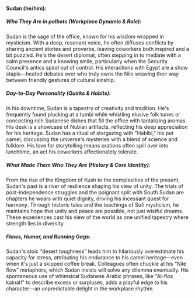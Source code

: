 #### Sudan (he/him):  

##### Who They Are in *polbots* (Workplace Dynamic & Role):  
Sudan is the sage of the office, known for his wisdom wrapped in mysticism. With a deep, resonant voice, he often diffuses conflicts by sharing ancient stories and proverbs, leaving coworkers both inspired and a bit puzzled. He's the desert diplomat, often stepping in to mediate with a calm presence and a knowing smile, particularly when the Security Council's antics spiral out of control. His interactions with Egypt are a show staple—heated debates over who truly owns the Nile weaving their way between friendly gestures of cultural kinship.

##### Day-to-Day Personality (Quirks & Habits):  
In his downtime, Sudan is a tapestry of creativity and tradition. He's frequently found plucking at a tumbi while whistling elusive folk tunes or concocting rich Sudanese dishes that fill the office with tantalizing aromas. His desk is a showcase of Nubian artifacts, reflecting his deep appreciation for his heritage. Sudan has a ritual of stargazing with "Habibi," his pet camel, discussing the universe's mysteries with a blend of science and folklore. His love for storytelling means orations often spill over into lunchtime, an act his coworkers affectionately tolerate.

##### What Made Them Who They Are (History & Core Identity):  
From the rise of the Kingdom of Kush to the complexities of the present, Sudan's past is a river of resilience shaping his view of unity. The trials of post-independence struggles and the poignant split with South Sudan are chapters he wears with quiet dignity, driving his incessant quest for harmony. Through historic tales and the teachings of Sufi mysticism, he maintains hope that unity and peace are possible, not just wistful dreams. These experiences cast his view of the world as one unified tapestry where strength lies in diversity.

##### Flaws, Humor, and Running Gags:  
Sudan's stoic “desert toughness” leads him to hilariously overestimate his capacity for stress, attributing his endurance to his camel heritage—even when it's just a skipped coffee break. Colleagues often chuckle at his “Nile flow” metaphors, which Sudan insists will solve any dilemma eventually. His spontaneous use of whimsical Sudanese Arabic phrases, like "Al-flos kainat!" to describe excess or surpluses, adds a playful edge to his character—an unpredictable delight in the workplace rhythm.